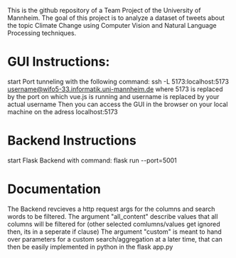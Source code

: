 This is the github repository of a Team Project of the University of Mannheim.
The goal of this project is to analyze a dataset of tweets about the topic Climate Change using Computer Vision and Natural Language Processing techniques.


# GUI Instructions:

start Port tunneling with the following command:
ssh -L 5173:localhost:5173 username@wifo5-33.informatik.uni-mannheim.de
where 5173 is replaced by the port on which vue.js is running and username is replaced by your actual username
Then you can access the GUI in the browser on your local machine on the adress localhost:5173

# Backend Instructions

start Flask Backend with command:
flask run --port=5001

# Documentation
The Backend revcieves a http request args for the columns and search words to be filtered.
The argument "all_content" describe values that all columns will be filtered for (other selected comlumns/values get ignored then, its in a seperate if clause)
The argument "custom" is meant to hand over parameters for a custom search/aggregation at a later time, that can then be easily implemented in python in the flask app.py
